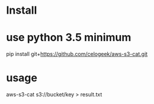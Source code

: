 # Install

# use python 3.5 minimum
pip install git+https://github.com/celogeek/aws-s3-cat.git

# usage
aws-s3-cat s3://bucket/key > result.txt

